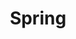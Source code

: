 ---
title: "Spring"
linkTitle: "Spring"
weight: 14
description: >
  Modul #J10 - Spring Framework
---